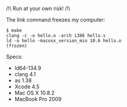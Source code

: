 /!\ Run at your own risk! /!\

The link command freezes my computer:

	$ make
	clang -c -o hello.o -arch i386 hello.s
	ld -o hello -macosx_version_min 10.6 hello.o
	(frozen)

Specs:

* ld64-134.9
* clang 4.1
* as 1.38
* Xcode 4.5
* Mac OS X 10.8.2
* MacBook Pro 2009